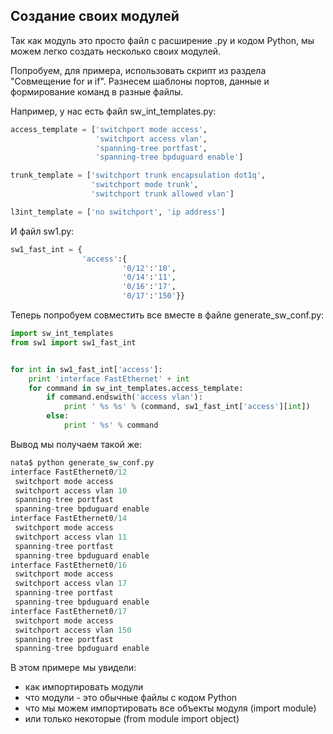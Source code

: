 ## Создание своих модулей
Так как модуль это просто файл с расширение .py и кодом Python, мы можем легко создать несколько своих модулей.

Попробуем, для примера, использовать скрипт из раздела "Совмещение for и if". Разнесем шаблоны портов, данные и формирование команд в разные файлы.

Например, у нас есть файл sw_int_templates.py:
```python
access_template = ['switchport mode access',
                   'switchport access vlan',
                   'spanning-tree portfast',
                   'spanning-tree bpduguard enable']

trunk_template = ['switchport trunk encapsulation dot1q',
                  'switchport mode trunk',
                  'switchport trunk allowed vlan']

l3int_template = ['no switchport', 'ip address']
```

И файл sw1.py:
```python
sw1_fast_int = {
                'access':{
                         '0/12':'10',
                         '0/14':'11',
                         '0/16':'17',
                         '0/17':'150'}}
```

Теперь попробуем совместить все вместе в файле generate_sw_conf.py:
```python
import sw_int_templates
from sw1 import sw1_fast_int


for int in sw1_fast_int['access']:
    print 'interface FastEthernet' + int
    for command in sw_int_templates.access_template:
        if command.endswith('access vlan'):
            print ' %s %s' % (command, sw1_fast_int['access'][int])
        else:
            print ' %s' % command
```

Вывод мы получаем такой же:
```python
nata$ python generate_sw_conf.py
interface FastEthernet0/12
 switchport mode access
 switchport access vlan 10
 spanning-tree portfast
 spanning-tree bpduguard enable
interface FastEthernet0/14
 switchport mode access
 switchport access vlan 11
 spanning-tree portfast
 spanning-tree bpduguard enable
interface FastEthernet0/16
 switchport mode access
 switchport access vlan 17
 spanning-tree portfast
 spanning-tree bpduguard enable
interface FastEthernet0/17
 switchport mode access
 switchport access vlan 150
 spanning-tree portfast
 spanning-tree bpduguard enable
```

В этом примере мы увидели:
* как импортировать модули
* что модули - это обычные файлы с кодом Python
* что мы можем импортировать все объекты модуля (import module)
* или только некоторые (from module import object)

